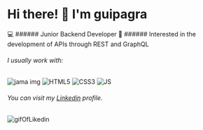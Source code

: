 # Hi there! :wave: I'm guipagra

:computer: ###### Junior Backend Developer 
:seedling: ###### Interested in the development of APIs through REST and GraphQL


###### I usually work with: 

![jama img](https://camo.githubusercontent.com/c1b0b505a0bc50465b83d782c1b8aae51b6e3832b670958f6c538be69dcb0bc0/68747470733a2f2f696d672e736869656c64732e696f2f62616467652f6a6176612d2539334938323334422e7376673f267374796c653d666f722d7468652d6261646765266c6f676f3d6a617661266c6f676f436f6c6f723d62726f776e)
![HTML5](https://camo.githubusercontent.com/1f8e7f12b53c7bf4a9ba15fea5020b97c2dd5a0413bde6aec12df5f0025fcc38/68747470733a2f2f696d672e736869656c64732e696f2f62616467652f68746d6c352d2532334533344632362e7376673f267374796c653d666f722d7468652d6261646765266c6f676f3d68746d6c35266c6f676f436f6c6f723d7768697465)
![CSS3](https://camo.githubusercontent.com/a0f96256aaddde15e6bc6bcd651d24ba4bb1967339fed819630d91c61aaa1634/68747470733a2f2f696d672e736869656c64732e696f2f62616467652f637373332d2532333135373242362e7376673f267374796c653d666f722d7468652d6261646765266c6f676f3d63737333266c6f676f436f6c6f723d7768697465)
![JS](https://camo.githubusercontent.com/6752a5abda6bc26d149a666e2ef2b0359855cc9526abfc0ad48c4771ec906979/68747470733a2f2f696d672e736869656c64732e696f2f62616467652f6a6176617363726970742d2532333332333333302e7376673f267374796c653d666f722d7468652d6261646765266c6f676f3d6a617661736372697074266c6f676f436f6c6f723d253233463744463145)

###### You can visit my  [Linkedin](https://www.linkedin.com/in/guillermo-pat%C3%B3n-garc%C3%ADa/) profile.

![gifOfLikedin](https://camo.githubusercontent.com/77f6670bbc38485983923882b12b9a7b856877d359fc03af908e7458ca55549d/68747470733a2f2f63646e2e6472696262626c652e636f6d2f75736572732f3432303138332f73637265656e73686f74732f323837353633372f6f63746f6361745f6769746875622e676966)

